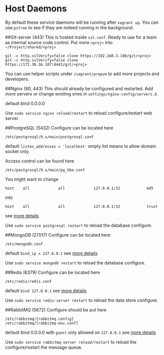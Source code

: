 Host Daemons
============
By default these service daemons will be running after `vagrant up`. You can use `pstree` to see if they are indeed running in the background.


##Git-server (443)
This is hosted inside `ssl.conf`. Ready to use for a team as internal source code control. Put more `<proj>` into `~/Project/shared/<proj>`
```
git -c http.sslVerify=false clone https://192.168.3.100/git/<proj>
git -c http.sslVerify=false clone https://172.30.16.107:8443/git/<proj>
```
You can use helper scripts under `/vagrant/prepvm` to add more projects and developers.


##Nginx (80, 443)
This should already be configured and restarted. Add more servers or change existing ones in `settings/nginx-config/servers.d`.

default bind 0.0.0.0

Use `sudo service nginx reload/restart` to reload configure/restart web server. 


##PostgreSQL (5432)
Configure can be located here
```
/etc/postgresql/9.x/main/postgresql.conf
```
default `listen_addresses = 'localhost'` empty list means to allow domain socket only.

Access control can be found here
```
/etc/postgresql/9.x/main/pg_hba.conf
```
You might want to change 
```
host    all             all             127.0.0.1/32            md5
```
into
```
host    all             all             127.0.0.1/32            trust
```
see [more details](http://www.postgresql.org/docs/devel/static/auth-pg-hba-conf.html)

Use `sudo service postgresql restart` to reload the database configure.


##MongoDB (27017)
Configure can be located here
```
/etc/mongodb.conf
```
default `bind_ip = 127.0.0.1` see [more details](http://docs.mongodb.org/v2.4/reference/configuration-options/)

Use `sudo service mongodb restart` to reload the database configure.


##Redis (6379)
Configure can be located here
```
/etc/redis/redis.conf
```
default `bind 127.0.0.1` see [more details](http://www.redis.io/topics/config)

Use `sudo service redis-server restart` to reload the data store configure.


##RabbitMQ (5672)
Configure should be put here
```
/etc/rabbitmq/[rabbitmq.config]
/etc/rabbitmq/[rabbitmq-env.conf]
```
default bind 0.0.0.0 with `guest` only allowed on `127.0.0.1` see [more details](https://www.rabbitmq.com/configure.html)

Use `sudo service rabbitmq-server reload/restart` to reload the configure/restart the message queue.
